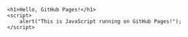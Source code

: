     <h1>Hello, GitHub Pages!</h1>
    <script>
        alert("This is JavaScript running on GitHub Pages!");
    </script>

